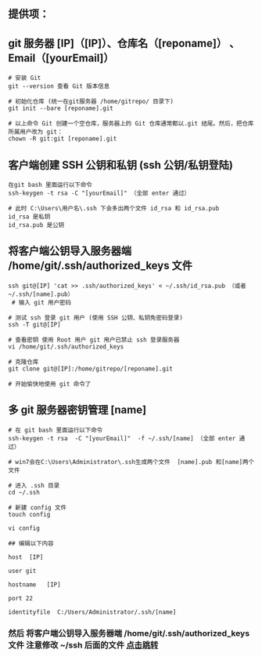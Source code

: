 ## 提供项：

## git 服务器 [IP]（[IP]）、仓库名（[reponame]） 、Email（[yourEmail]）

```shell
# 安装 Git
git --version 查看 Git 版本信息

# 初始化仓库 (统一在git服务器 /home/gitrepo/ 目录下)
git init --bare [reponame].git

# 以上命令 Git 创建一个空仓库，服务器上的 Git 仓库通常都以.git 结尾。然后，把仓库所属用户改为 git：
chown -R git:git [reponame].git
```

## 客户端创建 SSH 公钥和私钥 (ssh 公钥/私钥登陆)

```shell
在git bash 里面运行以下命令
ssh-keygen -t rsa -C "[yourEmail]" （全部 enter 通过）

# 此时 C:\Users\用户名\.ssh 下会多出两个文件 id_rsa 和 id_rsa.pub
id_rsa 是私钥
id_rsa.pub 是公钥
```

## <span id="import-key">将客户端公钥导入服务器端 /home/git/.ssh/authorized_keys 文件</span>

```shell
ssh git@[IP] 'cat >> .ssh/authorized_keys' < ~/.ssh/id_rsa.pub （或者 ~/.ssh/[name].pub）
 # 输入 git 用户密码

# 测试 ssh 登录 git 用户 (使用 SSH 公钥、私钥免密码登录)
ssh -T git@[IP]

# 查看密钥 使用 Root 用户 git 用户已禁止 ssh 登录服务器
vi /home/git/.ssh/authorized_keys

# 克隆仓库
git clone git@[IP]:/home/gitrepo/[reponame].git

# 开始愉快地使用 git 命令了
```

## 多 git 服务器密钥管理 [name]

```shell
# 在 git bash 里面运行以下命令
ssh-keygen -t rsa  -C "[yourEmail]"  -f ~/.ssh/[name] （全部 enter 通过）

# win7会在C:\Users\Administrator\.ssh生成两个文件  [name].pub 和[name]两个文件

# 进入 .ssh 目录
cd ~/.ssh

# 新建 config 文件
touch config

vi config

## 编辑以下内容

host  [IP]

user git

hostname   [IP]

port 22

identityfile  C:/Users/Administrator/.ssh/[name]
```

### 然后 将客户端公钥导入服务器端 /home/git/.ssh/authorized_keys 文件 注意修改 ~/ssh 后面的文件 [点击跳转](#import-key)
